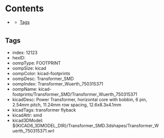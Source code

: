 



Contents
========

* [](#)
	* [Tags](#tags)

# 

## Tags

- index: 12123
- hexID: 
- oompType: FOOTPRINT
- oompSize: kicad
- oompColor: kicad-footprints
- oompDesc: Transformer_SMD
- oompIndex: Transformer_Wuerth_750315371
- oompName: kicad-footprints/Transformer_SMD/Transformer_Wuerth_750315371
- kicadDesc: Power Transformer, horizontal core with bobbin, 6 pin, 2.54mm pitch, 11.24mm row spacing, 12.6x8.3x4.1mm
- kicadTags: transformer flyback
- kicadAttr: smd
- kicad3DModel: ${KICAD6_3DMODEL_DIR}/Transformer_SMD.3dshapes/Transformer_Wuerth_750315371.wrl
